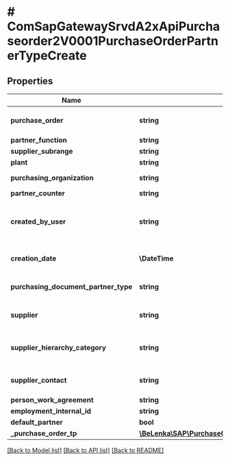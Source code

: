# # ComSapGatewaySrvdA2xApiPurchaseorder2V0001PurchaseOrderPartnerTypeCreate

## Properties

Name | Type | Description | Notes
------------ | ------------- | ------------- | -------------
**purchase_order** | **string** | Purchasing Document Number |
**partner_function** | **string** |  |
**supplier_subrange** | **string** |  | [optional]
**plant** | **string** |  | [optional]
**purchasing_organization** | **string** | Purchasing Organization | [optional]
**partner_counter** | **string** |  | [optional]
**created_by_user** | **string** | Name of Person Responsible for Creating the Object | [optional]
**creation_date** | **\DateTime** | Record Creation Date | [optional]
**purchasing_document_partner_type** | **string** | Type of partner number | [optional]
**supplier** | **string** | Account Number of Supplier | [optional]
**supplier_hierarchy_category** | **string** | Hierarchy Category: Supplier Hierarchy | [optional]
**supplier_contact** | **string** | Number of Contact Person | [optional]
**person_work_agreement** | **string** |  | [optional]
**employment_internal_id** | **string** |  | [optional]
**default_partner** | **bool** |  | [optional]
**_purchase_order_tp** | [**\BeLenka\SAP\PurchaseOrder\Model\ComSapGatewaySrvdA2xApiPurchaseorder2V0001PurchaseOrderTypeCreate**](ComSapGatewaySrvdA2xApiPurchaseorder2V0001PurchaseOrderTypeCreate.md) |  | [optional]

[[Back to Model list]](../../README.md#models) [[Back to API list]](../../README.md#endpoints) [[Back to README]](../../README.md)
